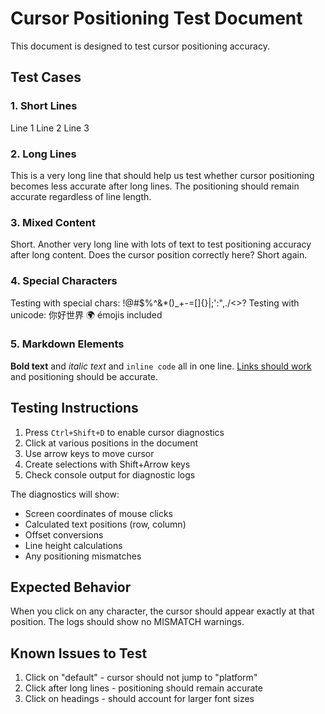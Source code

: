 # Cursor Positioning Test Document

This document is designed to test cursor positioning accuracy.

## Test Cases

### 1. Short Lines
Line 1
Line 2
Line 3

### 2. Long Lines
This is a very long line that should help us test whether cursor positioning becomes less accurate after long lines. The positioning should remain accurate regardless of line length.

### 3. Mixed Content
Short.
Another very long line with lots of text to test positioning accuracy after long content. Does the cursor position correctly here?
Short again.

### 4. Special Characters
Testing with special chars: !@#$%^&*()_+-=[]{}|;':",./<>?
Testing with unicode: 你好世界 🌍 émojis included

### 5. Markdown Elements
**Bold text** and *italic text* and `inline code` all in one line.
[Links should work](http://example.com) and positioning should be accurate.

## Testing Instructions

1. Press `Ctrl+Shift+D` to enable cursor diagnostics
2. Click at various positions in the document
3. Use arrow keys to move cursor
4. Create selections with Shift+Arrow keys
5. Check console output for diagnostic logs

The diagnostics will show:
- Screen coordinates of mouse clicks
- Calculated text positions (row, column)
- Offset conversions
- Line height calculations
- Any positioning mismatches

## Expected Behavior

When you click on any character, the cursor should appear exactly at that position.
The logs should show no MISMATCH warnings.

## Known Issues to Test

1. Click on "default" - cursor should not jump to "platform"
2. Click after long lines - positioning should remain accurate
3. Click on headings - should account for larger font sizes